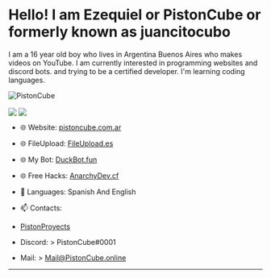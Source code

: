 <h1>Hello! I am Ezequiel or PistonCube or formerly known as juancitocubo</h1>
I am a 16 year old boy who lives in Argentina Buenos Aires who makes videos on YouTube. I am currently interested in programming websites and discord bots. and trying to be a certified developer. I'm learning coding languages.
<div> </div>
							</div>
						</p>
						<img src="https://komarev.com/ghpvc/?username=PistonCube" alt="PistonCube" />
</p>
<img align="center" src="https://github-readme-stats.vercel.app/api?username=PistonCube&show_icons=true&text_color=5baddf&icon_color=FFF&theme=tokyonight">
							<img align="center" src="https://github-readme-stats.vercel.app/api/top-langs/?username=PistonCube&layout=compact&text_color=5baddf&icon_color=FFF&theme=tokyonight">
					
					
					
- 🌐 Website: [pistoncube.com.ar](https://www.pistoncube.com.ar/)
- 🌐 FileUpload: [FileUpload.es](https://www.fileupload.es/)
- 🌐 My Bot: [DuckBot.fun](https://www.duckbot.fun)
- 🌐 Free Hacks: [AnarchyDev.cf](https://www.anarchydev.cf/)
  
- 💬 Languages: Spanish And English
  
- 📫 Contacts:
- [PistonProyects](https://discord.gg/eKeeZPq6SJ)
- Discord:  > PistonCube#0001
- Mail: > Mail@PistonCube.online  
-------------------------------------------------


